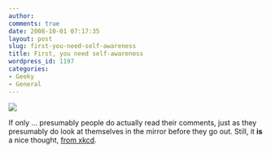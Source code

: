 ```yaml
---
author:
comments: true
date: 2008-10-01 07:17:35
layout: post
slug: first-you-need-self-awareness
title: First, you need self-awareness
wordpress_id: 1197
categories:
- Geeky
- General
---
```


![](http://imgs.xkcd.com/comics/listen_to_yourself.png)


If only ... presumably people do actually read their comments, just as they presumably do look at themselves in the mirror before they go out. Still, it **is** a nice thought, [from xkcd](http://xkcd.com/481/).
